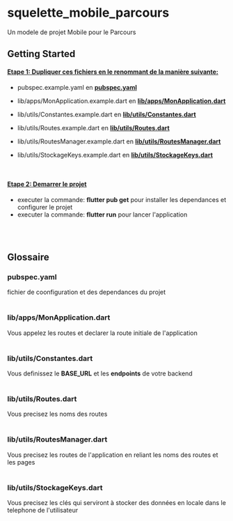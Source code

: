 # squelette_mobile_parcours

Un modele de projet Mobile pour le Parcours

## Getting Started

#### <ins>**Etape 1: Dupliquer ces fichiers en le renommant de la manière suivante:**</ins> 

-   pubspec.example.yaml en [**pubspec.yaml**](#)

-   lib/apps/MonApplication.example.dart en [**lib/apps/MonApplication.dart**](#libappsmonapplicationdart) 

-   lib/utils/Constantes.example.dart en [**lib/utils/Constantes.dart**](#libutilsconstantesdart)

-   lib/utils/Routes.example.dart en [**lib/utils/Routes.dart**](#libutilsroutesdart)

-   lib/utils/RoutesManager.example.dart en [**lib/utils/RoutesManager.dart**](#libutilsroutesmanagerdart)

-   lib/utils/StockageKeys.example.dart en [**lib/utils/StockageKeys.dart**](#libutilsstockagekeysdart)

<br>

#### <ins>**Etape 2: Demarrer le projet**</ins> 

-   executer la commande: **flutter pub get** pour installer les dependances et configurer le projet
-   executer la commande: **flutter run** pour lancer l'application
<br>
<br>


## Glossaire

### **pubspec.yaml**
fichier de coonfiguration et des dependances du projet
<br><br>

### **lib/apps/MonApplication.dart**
Vous appelez les routes et declarer la route initiale de l'application
<br><br>

### **lib/utils/Constantes.dart**
Vous definissez le **BASE_URL** et les **endpoints** de votre backend
<br><br>

### **lib/utils/Routes.dart**
Vous precisez les noms des routes
<br><br>

### **lib/utils/RoutesManager.dart**
Vous precisez les routes de l'application en reliant les noms des routes et les pages
<br><br>

### **lib/utils/StockageKeys.dart**
Vous precisez les clés qui serviront à stocker des données en locale dans le telephone de l'utilisateur
<br><br>
